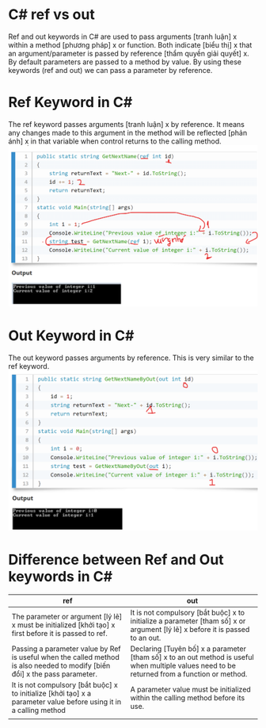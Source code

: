 # C# ref vs out
Ref and out keywords in C# are used to pass arguments  [tranh luận]  x within a method  [phương pháp]  x or function. Both indicate  [biểu thị]  x that an argument/parameter is passed by reference  [thẩm quyền giải quyết]  x. By default parameters are passed to a method by value. By using these keywords (ref and out) we can pass a parameter by reference.

# Ref Keyword in C#
The ref keyword passes arguments  [tranh luận]  x by reference. It means any changes made to this argument in the method will be reflected  [phản ánh]  x in that variable when control returns to the calling method.
![enter image description here](https://github.com/thanhlong2803/update-image/blob/main/image4/ref.png)
# Out Keyword in C#
The out keyword passes arguments by reference. This is very similar to the ref keyword.
![enter image description here](https://github.com/thanhlong2803/update-image/blob/main/image4/out.png)

# Difference between Ref and Out keywords in C#

|  ref| out  |
|--|--|
| The parameter or argument  [lý lẽ]  x must be initialized  [khởi tạo]  x first before it is passed to ref. | It is not compulsory  [bắt buộc]  x to initialize a parameter  [tham số]  x or argument  [lý lẽ]  x before it is passed to an out. |
|Passing a parameter value by Ref is useful when the called method is also needed to modify  [biến đổi]  x the pass parameter.|Declaring  [Tuyên bố]  x a parameter  [tham số]  x to an out method is useful when multiple values need to be returned from a function or method.|
|It is not compulsory  [bắt buộc]  x to initialize  [khởi tạo]  x a parameter value before using it in a calling method|A parameter value must be initialized within the calling method before its use.|
|||
